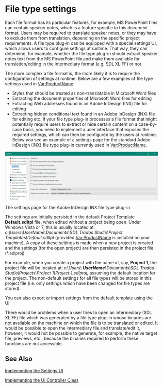 File type settings
=====
Each file format has its particular features, for example, MS PowerPoint files can contain speaker notes, which is a feature specific to this document format. Users may be required to translate speaker notes, or they may have to exclude them from translation, depending on the specific project requirements. A file type plug-in can be equipped with a special settings UI, which allows users to configure settings at runtime. That way, they can determine, for example, whether the file type plug-in should extract speaker notes text from the MS PowerPoint file and make them available for translation/editing in the intermediary format (e.g. SDL XLIFF) or not.

The more complex a file format is, the more likely it is to require the configuration of settings at runtime. Below are a few examples of file type settings used in <Var:ProductName>:

* Styles that should be treated as non-translatable in Microsoft Word files
* Extracting the document properties of Microsoft Word files for editing
* Extracting Web addresses found in an Adobe InDesign (INX) file for editing
* Extracting hidden conditional text found in an Adobe InDesign (INX) file for editing
etc.
If your file type plug-in processes a file format that might potentially require users to extract or hide certain content on a case-by-case basis, you need to implement a user interface that exposes the required settings, which can then be configured by the users at runtime. Below you see an example of a settings page for the standard Adobe InDesign (INX) file type plug-in currently used in <Var:ProductName>.

<img style="display:block; " src="images/INX_Settings.jpg"/>

The settings page for the Adobe InDesign INX file type plug-in

The settings are initially persisted in the default Project Template **Default.sdltpl** file, when edited without a project being open. Under Windows Vista or 7, this is usually located at: *c:\Users\UserName\Documents\SDL Trados Studio\Project Templates\Default.sdltpl* (provided <Var:ProductName> is installed on your machine). A copy of these settings is made when a new project is created and the settings (for the open project) are then persisted in the project file (*.sdlproj)

For example, when you create a project with the name of, say, **Project 1**, the project file will be located at: *c:\Users\ **UserName**\Documents\SDL Trados Studio\Projects\Project 1\Project 1.sdlproj*, assuming the default location for the project. The non-default settings for all file types will be stored in this project file (i.e. only settings which have been changed for file types are stored).

You can also export or import settings from the default template using the UI

There would be problems when a user tries to open an intermediary (SDL XLIFF) file which was generated by a file type plug-in whose binaries are not available on the machine on which the file is to be translated or edited. It would be possible to open the intermediary file and translate/edit it, however, it would not be possible to generate, for example, the native target file, previews, etc., because the binaries required to perform these functions are not accessible.

See Also
----------
[Implementing the Settings UI]()

[Implementing the UI Controller Class]()